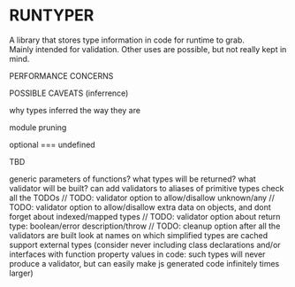 # RUNTYPER

A library that stores type information in code for runtime to grab.  
Mainly intended for validation. Other uses are possible, but not really kept in mind.  

PERFORMANCE CONCERNS

POSSIBLE CAVEATS (inferrence)

why types inferred the way they are

module pruning

optional === undefined

TBD

generic parameters of functions? what types will be returned? what validator will be built?
can add validators to aliases of primitive types
check all the TODOs
// TODO: validator option to allow/disallow unknown/any
// TODO: validator option to allow/disallow extra data on objects, and dont forget about indexed/mapped types
// TODO: validator option about return type: boolean/error description/throw
// TODO: cleanup option after all the validators are built
look at names on which simplified types are cached
support external types (consider never including class declarations and/or interfaces with function property values in code: such types will never produce a validator, but can easily make js generated code infinitely times larger)
